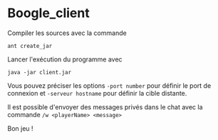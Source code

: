 # Boogle_client

Compiler les sources avec la commande 
```
ant create_jar
```

Lancer l'exécution du programme avec
```
java -jar client.jar
```

Vous pouvez préciser les options `-port number` pour définir le port de connexion et `-serveur hostname` pour définir la cible distante.

Il est possible d'envoyer des messages privés dans le chat avec la commande `/w <playerName> <message>`

Bon jeu !

